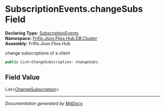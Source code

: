 ﻿<!--  
  <auto-generated>   
    The contents of this file were generated by a tool.  
    Changes to this file may be list if the file is regenerated  
  </auto-generated>   
-->

# SubscriptionEvents.changeSubs Field

**Declaring Type:** [SubscriptionEvents](../index.md)  
**Namespace:** [Friflo.Json.Fliox.Hub.DB.Cluster](../../index.md)  
**Assembly:** Friflo.Json.Fliox.Hub

change subscriptions of a client

```csharp
public List<ChangeSubscription> changeSubs;
```

## Field Value

List\<[ChangeSubscription](../../ChangeSubscription/index.md)\>

___

*Documentation generated by [MdDocs](https://github.com/ap0llo/mddocs)*

